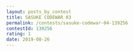 ```yaml
---
layout: posts_by_contest
title: SASUKE CODEWAR 03
permalink: /contests/sasuke-codewar-04-139256
contestId: 139256
rating: 1
date: 2019-08-26
---
```


